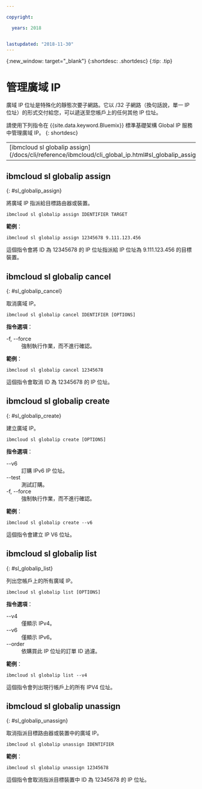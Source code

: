 ```yaml
---

copyright:

  years: 2018


lastupdated: "2018-11-30"
---
```


{:new_window: target="_blank"}
{:shortdesc: .shortdesc}
{:tip: .tip}

# 管理廣域 IP

廣域 IP 位址是特殊化的靜態次要子網路。它以 /32 子網路（換句話說，單一 IP 位址）的形式交付給您，可以遞送至您帳戶上的任何其他 IP 位址。

請使用下列指令在 {{site.data.keyword.Bluemix}} 標準基礎架構 Global IP 服務中管理廣域 IP。
{: shortdesc}

<table summary="按字母順序排列的 {{site.data.keyword.Bluemix_notm}} 標準基礎架構廣域 IP 指令，其鏈結提供指令的相關資訊">
 <tbody>
 <tr>
  <td>[ibmcloud sl globalip assign](/docs/cli/reference/ibmcloud/cli_global_ip.html#sl_globalip_assign)</td>
  <td>[ibmcloud sl globalip cancel](/docs/cli/reference/ibmcloud/cli_global_ip.html#sl_globalip_cancel)</td>
  <td>[ibmcloud sl globalip create](/docs/cli/reference/ibmcloud/cli_global_ip.html#sl_globalip_create)</td>
 <td>[ibmcloud sl globalip list](/docs/cli/reference/ibmcloud/cli_global_ip.html#sl_globalip_list)</td>
 <td>[ibmcloud sl globalip unassign](/docs/cli/reference/ibmcloud/cli_global_ip.html#sl_globalip_unassign)</td>
 </tr>
   </tbody>
 </table>

 ## ibmcloud sl globalip assign
{: #sl_globalip_assign}

將廣域 IP 指派給目標路由器或裝置。
```
ibmcloud sl globalip assign IDENTIFIER TARGET
```


**範例**：
```
ibmcloud sl globalip assign 12345678 9.111.123.456
```
這個指令會將 ID 為 12345678 的 IP 位址指派給 IP 位址為 9.111.123.456 的目標裝置。


## ibmcloud sl globalip cancel
{: #sl_globalip_cancel}

取消廣域 IP。
```
ibmcloud sl globalip cancel IDENTIFIER [OPTIONS]
```

<strong>指令選項</strong>：
<dl>
<dt>-f, --force</dt>
<dd>強制執行作業，而不進行確認。</dd>
</dl>

**範例**：
```
ibmcloud sl globalip cancel 12345678
```
這個指令會取消 ID 為 12345678 的 IP 位址。

 ## ibmcloud sl globalip create
{: #sl_globalip_create}

建立廣域 IP。
```
ibmcloud sl globalip create [OPTIONS]
```

<strong>指令選項</strong>：
<dl>
<dt>--v6</dt>
<dd>訂購 IPv6 IP 位址。</dd>
<dt>--test</dt>
<dd>測試訂購。</dd>
<dt>-f, --force</dt>
<dd>強制執行作業，而不進行確認。</dd>
</dl>

**範例**：
```
ibmcloud sl globalip create --v6
```
這個指令會建立 IP V6 位址。

## ibmcloud sl globalip list
{: #sl_globalip_list}

列出您帳戶上的所有廣域 IP。
```
ibmcloud sl globalip list [OPTIONS]
```

<strong>指令選項</strong>：
<dl>
<dt>--v4</dt>
<dd>僅顯示 IPv4。</dd>
<dt>--v6</dt>
<dd>僅顯示 IPv6。</dd>
<dt>--order</dt>
<dd>依購買此 IP 位址的訂單 ID 過濾。</dd>
</dl>

**範例**：
```
ibmcloud sl globalip list --v4
```
這個指令會列出現行帳戶上的所有 IPV4 位址。

## ibmcloud sl globalip unassign
{: #sl_globalip_unassign}

取消指派目標路由器或裝置中的廣域 IP。
```
ibmcloud sl globalip unassign IDENTIFIER
```


**範例**：
```
ibmcloud sl globalip unassign 12345678
```
這個指令會取消指派目標裝置中 ID 為 12345678 的 IP 位址。
